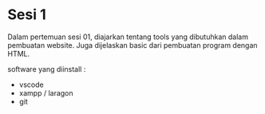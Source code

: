 # Sesi 1
Dalam pertemuan sesi 01, diajarkan tentang tools yang dibutuhkan dalam pembuatan website. Juga dijelaskan basic dari pembuatan program dengan HTML.

software yang diinstall :
- vscode
- xampp / laragon
- git
